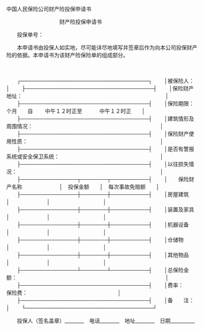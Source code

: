 



中国人民保险公司财产险投保申请书



 

　　　　　　　　　　财产险投保申请书　　　　

　　投保单号：

　　本申请书由投保人如实地，尽可能详尽地填写并签章后作为向本公司投保财产险的依据。本申请书为该财产险保险单的组成部分。

　　


　　┌──────────────────────────────────┐
　　│被保险人：　　　　　　　　　　　　　　　　　　　　　　　　　　　　　│
　　├──────────────────────────────────┤
　　│保险财产地址：　　　　　　　　　　　　　　　　　　　　　　　　　　　│
　　├──────────────────────────────────┤
　　│保险期限：　　　个月　　自　　 中午１２时正至　　　 中午１２时正　　│
　　├──────────────────────────────────┤
　　│建筑情形及周围情况：　　　　　　　　　　　　　　　　　　　　　　　　│
　　├──────────────────────────────────┤
　　│保险财产使用性质：　　　　　　　　　　　　　　　　　　　　　　　　　│
　　├──────────────────────────────────┤
　　│是否有警报系统或安全保卫系统：　　　　　　　　　　　　　　　　　　　│
　　├──────────────────────────────────┤
　　│以往损失情况：　　　　　　　　　　　　　　　　　　　　　　　　　　　│
　　├───────────────┬───────┬──────────┤
　　│　　保险财产名称　　　　　　　│　投保金额　　│　每次事故免赔额　　│
　　├───────────────┼───────┼──────────┤
　　│房屋建筑　　　　　　　　　　　│　　　　　　　│　　　　　　　　　　│
　　├───────────────┼───────┼──────────┤
　　│装置及家具　　　　　　　　　　│　　　　　　　│　　　　　　　　　　│
　　├───────────────┼───────┼──────────┤
　　│机器设备　　　　　　　　　　　│　　　　　　　│　　　　　　　　　　│
　　├───────────────┼───────┼──────────┤
　　│仓储物　　　　　　　　　　　　│　　　　　　　│　　　　　　　　　　│
　　├───────────────┼───────┼──────────┤
　　│其他物品　　　　　　　　　　　│　　　　　　　│　　　　　　　　　　│
　　├───────────────┴───────┴──────────┤
　　│总保险金额：　　　　　　　　　　　　　　　　　　　　　　　　　　　　│
　　├──────────────────────────────────┤
　　│费率：　　　　　　　　　　保险费：　　　　　　　　　　　　　　　　　│
　　├──────────────────────────────────┤
　　│备　　注：　　　　　　　　　　　　　　　　　　　　　　　　　　　　　│
　　└──────────────────────────────────┘
　　


　　投保人（签名盖章）________　电话________　地址________　日期__________